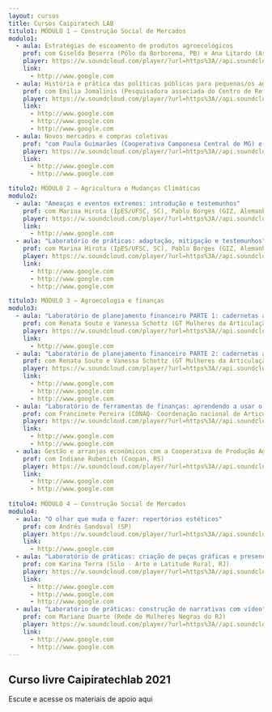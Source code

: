 ```yaml
---
layout: cursos
title: Cursos Caipiratech LAB
titulo1: MÓDULO 1 – Construção Social de Mercados
modulo1:
  - aula: Estratégias de escoamento de produtos agroecológicos
    prof: com Giselda Beserra (Pólo da Borborema, PB) e Ana Litardo (Assoc. Agroecológica de Teresópolis, RJ)
    player: https://w.soundcloud.com/player/?url=https%3A//api.soundcloud.com/tracks/34019569&color=0066cc
    link:
      - http://www.google.com
  - aula: História e prática das políticas públicas para pequenas/os agricultoras/es no Brasil
    prof: com Emilia Jomalinis (Pesquisadora associada do Centro de Referência em Soberania e Segurança Alimentar e Nutricional/UFRRJ, RJ)
    player: https://w.soundcloud.com/player/?url=https%3A//api.soundcloud.com/tracks/213984415&color=ff5500
    link:
      - http://www.google.com
      - http://www.google.com
      - http://www.google.com
  - aula: Novos mercados e compras coletivas
    prof: "com Paula Guimarães (Cooperativa Camponesa Central de MG) e Apolônia da Silva (Rede de Mulheres Produtoras do Pajeú, PE); mediação: Marcela Martins (Amerek/UFMG, MG)"
    player: https://w.soundcloud.com/player/?url=https%3A//api.soundcloud.com/tracks/176907508&color=%23ff5500&auto_play=false&hide_related=false&show_comments=true&show_user=true&show_reposts=false&show_teaser=true
    link:
      - http://www.google.com
      - http://www.google.com

titulo2: MÓDULO 2 – Agricultura e Mudanças Climáticas
modulo2:
  - aula: "Ameaças e eventos extremos: introdução e testemunhos"
    prof: com Marina Hirota (IpES/UFSC, SC), Pablo Borges (GIZ, Alemanha) e Alann Yu Iwama (Universidad de los Lagos, Chile)
    player: https://w.soundcloud.com/player/?url=https%3A//api.soundcloud.com/tracks/34019569&color=0066cc
    link:
      - http://www.google.com
  - aula: "Laboratório de práticas: adaptação, mitigação e testemunhos"
    prof: com Marina Hirota (IpES/UFSC, SC), Pablo Borges (GIZ, Alemanha) e Alann Yu Iwama (Universidad de los Lagos, Chile)
    player: https://w.soundcloud.com/player/?url=https%3A//api.soundcloud.com/tracks/213984415&color=ff5500
    link:
      - http://www.google.com
      - http://www.google.com
      - http://www.google.com

titulo3: MÓDULO 3 – Agroecologia e finanças
modulo3:
  - aula: "Laboratório de planejamento financeiro PARTE 1: cadernetas agroecológicas"
    prof: com Renata Souto e Vanessa Schottz (GT Mulheres da Articulação de Agroecologia do RJ)
    player: https://w.soundcloud.com/player/?url=https%3A//api.soundcloud.com/tracks/34019569&color=0066cc
    link:
      - http://www.google.com
  - aula: "Laboratório de planejamento financeiro PARTE 2: cadernetas agroecológicas"
    prof: com Renata Souto e Vanessa Schottz (GT Mulheres da Articulação de Agroecologia do RJ)
    player: https://w.soundcloud.com/player/?url=https%3A//api.soundcloud.com/tracks/213984415&color=ff5500
    link:
      - http://www.google.com
      - http://www.google.com
      - http://www.google.com
  - aula: "Laboratório de ferramentas de finanças: aprendendo a usar o programa Excel"
    prof: com Francinete Pereira (CONAQ- Coordenação nacional de Articulação das Comunidades Negras Rurais Quilombolas, MA)
    player: https://w.soundcloud.com/player/?url=https%3A//api.soundcloud.com/tracks/176907508&color=%23ff5500&auto_play=false&hide_related=false&show_comments=true&show_user=true&show_reposts=false&show_teaser=true
    link:
      - http://www.google.com
      - http://www.google.com
  - aula: Gestão e arranjos econômicos com a Cooperativa de Produção Agropecuária Nova Santa Rita
    prof: com Indiane Rubenich (Coopan, RS)
    player: https://w.soundcloud.com/player/?url=https%3A//api.soundcloud.com/tracks/176907508&color=%23ff5500&auto_play=false&hide_related=false&show_comments=true&show_user=true&show_reposts=false&show_teaser=true
    link:
      - http://www.google.com
      - http://www.google.com
    
titulo4: MÓDULO 4 – Construção Social de Mercados
modulo4:
  - aula: "O olhar que muda o fazer: repertórios estéticos"
    prof: com Andrés Sandoval (SP)
    player: https://w.soundcloud.com/player/?url=https%3A//api.soundcloud.com/tracks/34019569&color=0066cc
    link:
      - http://www.google.com
  - aula: "Laboratório de práticas: criação de peças gráficas e presença nas redes sociais"
    prof: com Karina Terra (Silo - Arte e Latitude Rural, RJ)
    player: https://w.soundcloud.com/player/?url=https%3A//api.soundcloud.com/tracks/213984415&color=ff5500
    link:
      - http://www.google.com
      - http://www.google.com
      - http://www.google.com
  - aula: "Laboratório de práticas: construção de narrativas com vídeo"
    prof: com Mariane Duarte (Rede de Mulheres Negras do RJ)
    player: https://w.soundcloud.com/player/?url=https%3A//api.soundcloud.com/tracks/176907508&color=%23ff5500&auto_play=false&hide_related=false&show_comments=true&show_user=true&show_reposts=false&show_teaser=true
    link:
      - http://www.google.com
      - http://www.google.com
---
```


## Curso livre Caipiratechlab 2021

Escute e acesse os materiais de apoio aqui